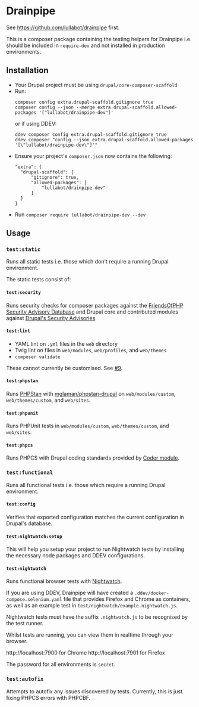 # Drainpipe

See https://github.com/lullabot/drainpipe first.

This is a composer package containing the testing helpers for Drainpipe i.e.
should be included in `require-dev` and not installed in production
environments.

## Installation

- Your Drupal project must be using `drupal/core-composer-scaffold`
- Run:
  ```
  composer config extra.drupal-scaffold.gitignore true
  composer config --json --merge extra.drupal-scaffold.allowed-packages '["lullabot/drainpipe-dev"]'
  ```
  or if using DDEV:
  ```
  ddev composer config extra.drupal-scaffold.gitignore true
  ddev composer "config --json extra.drupal-scaffold.allowed-packages '[\"lullabot/drainpipe-dev\"]'"
  ```
- Ensure your project's `composer.json` now contains the following:
  ```
  "extra": {
    "drupal-scaffold": {
        "gitignore": true,
        "allowed-packages": [
            "lullabot/drainpipe-dev"
        ]
    }
  }
  ```
- Run `composer require lullabot/drainpipe-dev --dev`

## Usage

### `test:static`

Runs all static tests i.e. those which don't require a running Drupal
environment.

The static tests consist of:

#### `test:security`

Runs security checks for composer packages against the [FriendsOfPHP Security
Advisory Database](https://github.com/FriendsOfPHP/security-advisories) and
Drupal core and contributed modules against
[Drupal's Security Advisories](https://www.drupal.org/security).

#### `test:lint`

- YAML lint on `.yml` files in the `web` directory
- Twig lint on files in `web/modules`, `web/profiles`, and `web/themes`
- `composer validate`

These cannot currently be customised.
See [#9](https://github.com/Lullabot/drainpipe-dev/issues/9).

#### `test:phpstan`

Runs [PHPStan](https://phpstan.org/) with
[mglaman/phpstan-drupal](https://github.com/mglaman/phpstan-drupal) on
`web/modules/custom`, `web/themes/custom`, and `web/sites`.

#### `test:phpunit`

Runs PHPUnit tests in `web/modules/custom`, `web/themes/custom`, and
`web/sites`.

#### `test:phpcs`

Runs PHPCS with Drupal coding standards provided by
[Coder module](https://www.drupal.org/project/coder).

### `test:functional`

Runs all functional tests i.e. those which require a running Drupal environment.

#### `test:config`

Verifies that exported configuration matches the current configuration in
Drupal's database.

#### `test:nightwatch:setup`

This will help you setup your project to run Nightwatch tests by installing
the necessary node packages and DDEV configurations.

#### `test:nightwatch`


Runs functional browser tests with [Nightwatch](https://nightwatchjs.org/).

If you are using DDEV, Drainpipe will have created a
`.ddev/docker-compose.selenium.yaml` file that provides Firefox and Chrome as
containers, as well as an example test in
`test/nightwatch/example.nightwatch.js`.

Nightwatch tests must have the suffix `.nightwatch.js` to be recognised by
the test runner.

Whilst tests are running, you can view them in realtime through your browser.

http://localhost:7900 for Chrome
http://localhost:7901 for Firefox

The password for all environments is `secret`.

### `test:autofix`

Attempts to autofix any issues discovered by tests. Currently, this is just
fixing PHPCS errors with PHPCBF.


